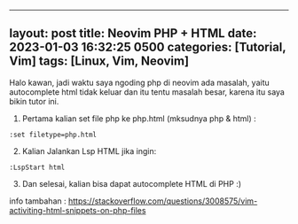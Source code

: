 
---
layout: post
title: Neovim PHP + HTML
date: 2023-01-03 16:32:25 0500
categories: [Tutorial, Vim]
tags: [Linux, Vim, Neovim]
---

Halo kawan, jadi waktu saya ngoding php di neovim ada masalah, yaitu autocomplete html tidak
keluar dan itu tentu masalah besar, karena itu saya bikin tutor ini.

1. Pertama kalian set file php ke php.html (mksudnya php & html) :
```
:set filetype=php.html
```
2. Kalian Jalankan Lsp HTML jika ingin:
```
:LspStart html
```
3. Dan selesai, kalian bisa dapat autocomplete HTML di PHP :)

info tambahan : https://stackoverflow.com/questions/3008575/vim-activiting-html-snippets-on-php-files
